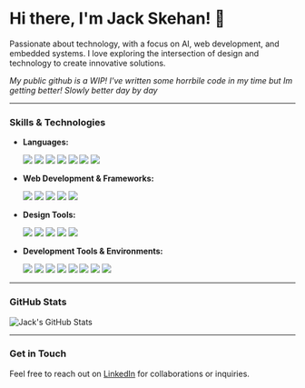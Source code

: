 # Hi there, I'm Jack Skehan! 👋

Passionate about technology, with a focus on AI, web development, and embedded systems. I love exploring the intersection of design and technology to create innovative solutions.

*My public github is a WIP! I've written some horrbile code in my time but Im getting better! Slowly better day by day*

---

### Skills & Technologies


- **Languages:**
  
  <img src="https://img.shields.io/badge/JavaScript-F7DF1E?style=for-the-badge&logo=javascript&logoColor=black" />
  <img src="https://img.shields.io/badge/TypeScript-3178C6?style=for-the-badge&logo=typescript&logoColor=white" />
  <img src="https://img.shields.io/badge/HTML5-E34F26?style=for-the-badge&logo=html5&logoColor=white" />
  <img src="https://img.shields.io/badge/CSS3-1572B6?style=for-the-badge&logo=css3&logoColor=white" />
  <img src="https://img.shields.io/badge/Python-3776AB?style=for-the-badge&logo=python&logoColor=white" />
  <img src="https://img.shields.io/badge/C-F7D11E?style=for-the-badge&logo=c&logoColor=black" />
  <img src="https://img.shields.io/badge/C++-00599C?style=for-the-badge&logo=c%2B%2B&logoColor=white" />

  
- **Web Development & Frameworks:**
  
  <img src="https://img.shields.io/badge/ReactJS-61DAFB?style=for-the-badge&logo=react&logoColor=black" />
  <img src="https://img.shields.io/badge/Next.js-000000?style=for-the-badge&logo=next.js&logoColor=white" />
  <img src="https://img.shields.io/badge/Tailwind%20CSS-38B2AC?style=for-the-badge&logo=tailwind-css&logoColor=white" />
  <img src="https://img.shields.io/badge/Angular-DD0031?style=for-the-badge&logo=angular&logoColor=white" />
  <img src="https://img.shields.io/badge/Bootstrap-563D7C?style=for-the-badge&logo=bootstrap&logoColor=white" />
  
- **Design Tools:**
  
  <img src="https://img.shields.io/badge/Figma-%23F24E1E?style=for-the-badge&logo=figma&logoColor=white" />
  <img src="https://img.shields.io/badge/Photoshop-%2331A8FF?style=for-the-badge&logo=adobe-photoshop&logoColor=white" />
  <img src="https://img.shields.io/badge/Illustrator-%23FF9A00?style=for-the-badge&logo=adobe-illustrator&logoColor=white" />
  <img src="https://img.shields.io/badge/Blender-F5792A?style=for-the-badge&logo=blender&logoColor=white" />
  <img src="https://img.shields.io/badge/KiCad-%23F7E019?style=for-the-badge&logo=kicad&logoColor=black" />
  
- **Development Tools & Environments:**
  
  <img src="https://img.shields.io/badge/Visual%20Studio-007ACC?style=for-the-badge&logo=visual-studio&logoColor=white" />
  <img src="https://img.shields.io/badge/Neovim-%2357A143?style=for-the-badge&logo=neovim&logoColor=white" />
  <img src="https://img.shields.io/badge/Git-F05032?style=for-the-badge&logo=git&logoColor=white" />
  <img src="https://img.shields.io/badge/GitHub-%23121011?style=for-the-badge&logo=github&logoColor=white" />
  <img src="https://img.shields.io/badge/WordPress-%2321759B?style=for-the-badge&logo=wordpress&logoColor=white" />
  <img src="https://img.shields.io/badge/Node.js-%23339933?style=for-the-badge&logo=node.js&logoColor=white" />
  <img src="https://img.shields.io/badge/TensorFlow-%23FF6F00?style=for-the-badge&logo=tensorflow&logoColor=white" />
  <img src="https://img.shields.io/badge/Arduino%20IDE-%2300979D?style=for-the-badge&logo=arduino&logoColor=white" />

---

### GitHub Stats

![Jack's GitHub Stats](https://github-readme-stats.vercel.app/api?username=jackoske&show_icons=true&theme=dark)

---

### Get in Touch

Feel free to reach out on [LinkedIn](https://www.linkedin.com/in/jack-skehan) for collaborations or inquiries.
